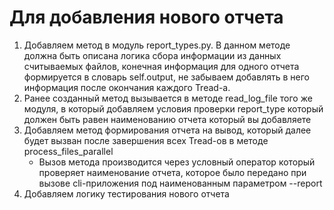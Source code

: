# Для добавления нового отчета

1. Добавляем метод в модуль report_types.py. В данном методе должна быть описана логика сбора информации из данных считываемых файлов, конечная информация для одного отчета формируется в словарь self.output, не забываем добавлять в него информация после окончания каждого Tread-а.
2. Ранее созданный метод вызывается в методе read_log_file того же модуля, в который добавляем условия проверки report_type который должен быть равен наименованию отчета который вы добавляете
3. Добавляем метод формирования отчета на вывод, который далее будет вызван после завершения всех Tread-ов в методе process_files_parallel
    - Вызов метода производится через условный оператор который проверяет наименование отчета, которое было передано при вызове cli-приложения под наименованным параметром --report
4. Добавляем логику тестирования нового отчета
